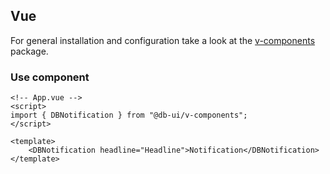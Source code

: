 <!--
SPDX-FileCopyrightText: 2025 DB Systel GmbH

SPDX-License-Identifier: Apache-2.0
-->

## Vue

For general installation and configuration take a look at the [v-components](https://www.npmjs.com/package/@db-ui/v-components) package.

### Use component

```vue App.vue
<!-- App.vue -->
<script>
import { DBNotification } from "@db-ui/v-components";
</script>

<template>
	<DBNotification headline="Headline">Notification</DBNotification>
</template>
```
